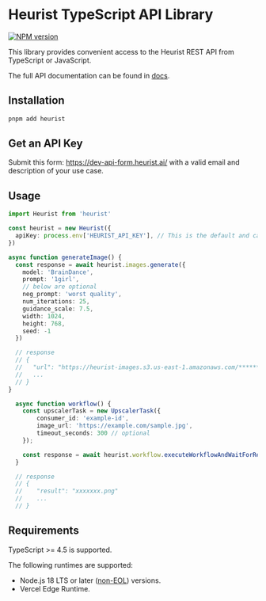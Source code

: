 # Heurist TypeScript API Library

[![NPM version](https://img.shields.io/npm/v/heurist.svg)](https://npmjs.org/package/heurist)

This library provides convenient access to the Heurist REST API from TypeScript or JavaScript.

The full API documentation can be found in [docs](https://sdk.heurist.ai/).

## Installation

```sh
pnpm add heurist
```

## Get an API Key

Submit this form: https://dev-api-form.heurist.ai/ with a valid email and description of your use case.

## Usage

```ts
import Heurist from 'heurist'

const heurist = new Heurist({
  apiKey: process.env['HEURIST_API_KEY'], // This is the default and can be omitted
})

async function generateImage() {
  const response = await heurist.images.generate({
    model: 'BrainDance',
    prompt: '1girl',
    // below are optional
    neg_prompt: 'worst quality',
    num_iterations: 25,
    guidance_scale: 7.5,
    width: 1024,
    height: 768,
    seed: -1
  })

  // response
  // {
  //   "url": "https://heurist-images.s3.us-east-1.amazonaws.com/**********.png"
  //   ...
  // }
}

  async function workflow() {
    const upscalerTask = new UpscalerTask({
        consumer_id: 'example-id',
        image_url: 'https://example.com/sample.jpg',
        timeout_seconds: 300 // optional
    });

    const response = await heurist.workflow.executeWorkflowAndWaitForResult(upscalerTask);
  }

  // response
  // {
  //    "result": "xxxxxxx.png"
  //    ...
  // }

```

## Requirements

TypeScript >= 4.5 is supported.

The following runtimes are supported:

- Node.js 18 LTS or later ([non-EOL](https://endoflife.date/nodejs)) versions.
- Vercel Edge Runtime.
